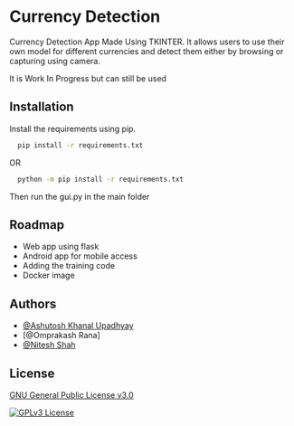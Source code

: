 
# Currency Detection

Currency Detection App Made Using TKINTER. It allows users to use their own model for different currencies and detect them either by browsing or capturing using camera.

It is Work In Progress but can still be used




## Installation

Install the requirements using pip.

```bash
  pip install -r requirements.txt
```
OR

```bash
  python -m pip install -r requirements.txt
```
Then run the gui.py in the main folder
## Roadmap

- Web app using flask
- Android app for mobile access
- Adding the training code
- Docker image


## Authors

- [@Ashutosh Khanal Upadhyay](https://github.com/asup20cs)
- [@Omprakash Rana]
- [@Nitesh Shah](https://github.com/NiteshShah1999)


## License

[GNU General Public License v3.0](https://choosealicense.com/licenses/gpl-3.0/)

[![GPLv3 License](https://img.shields.io/badge/License-GPL%20v3-yellow.svg)](https://opensource.org/licenses/)
